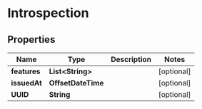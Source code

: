 

# Introspection


## Properties

| Name | Type | Description | Notes |
|------------ | ------------- | ------------- | -------------|
|**features** | **List&lt;String&gt;** |  |  [optional] |
|**issuedAt** | **OffsetDateTime** |  |  [optional] |
|**UUID** | **String** |  |  [optional] |



